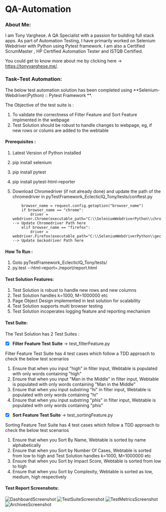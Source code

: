 # QA-Automation
### About Me:

I am Tony Varghese. A QA Specialist with a passion for building full stack apps. As part of Automation Testing, I have primarily worked on Selenium Webdriver with Python using Pytest framework. I am also a Certified ScrumMaster , HP Certified Automation Tester and ISTQB Certified. 

You could get to know more about me by clicking here -> https://tonyvarghese.me/. 
### Task–Test Automation:

The below test automation solution has been completed using **Selenium-Webdriver(Python) :: Pytest Framework **. 

The Objective of the test suite is : 
1) To validate the correctness of Filter Feature and Sort Feature implmented in the webpage
2) Test Solution should be robust to handle changes to webpage, eg, if new rows or colums are added to the webtable

#### Prerequisites :

1)	Latest Version of Python installed   
2)	pip install selenium
3)	pip install pytest
4)	pip install pytest-html-reporter
5)	Download Chromedriver (if not already done) and update the path of the chromedriver in pyTestFramework_EclecticIQ_Tony/tests/conftest.py

    ```
        browser_name = request.config.getoption("browser_name")
        if browser_name == "chrome":
            driver = webdriver.Chrome(executable_path="C:\\SeleniumWebdriverPython\\chromedriver.exe")  --> Update Chromedriver Path here
        elif browser_name == "firefox":
            driver = webdriver.Firefox(executable_path="C:\\SeleniumWebdriverPython\\geckodriver.exe")  --> Update Geckodriver Path here
    ```
#### How To Run :

1) Goto pyTestFramework_EclecticIQ_Tony/tests/
2) py.test --html-report=./report/report.html

#### Test Solution Features:

1) Test Solution is robust to handle new rows and new columns
2) Test Solution handles k=1000, M=1000000 etc
3) Page Object Design implemented in test solution for scalability
4) Test Solution supports multi browser testing
5) Test Solution incoperates logging feature and reporting mechanism
 
#### Test Suite:
The Test Solution has 2 Test Suites :

-	[x] **Filter Feature Test Suite** -> test_filterFeature.py

Filter Feature Test Suite has 4 test cases which follow a TDD approach to check the below test scenarios
          
1) Ensure that when you input "high" in filter input, Webtable is populated with only words containing "high"
2) Ensure that when you input "Man in the Middle" in filter input, Webtable is populated with only words containing "Man in the Middle"
3) Ensure that when you input substring "hi" in filter input, Webtable is populated with only words containing "hi"
4) Ensure that when you input substring "phis" in filter input, Webtable is populated with only words containing "phis"

-	[x] **Sort Feature Test Suite** -> test_sortingFeature.py

Sorting Feature Test Suite has 4 test cases which follow a TDD approach to check the below test scenarios
          
1) Ensure that when you Sort By Name, Webtable is sorted by name alphabetically
2) Ensure that when you Sort by Number Of Cases, Webtable is sorted from low to high and Test Solution handles k=1000, M=1000000 etc
3) Ensure that when you Sort by Impact Score, Webtable is sorted from low to high
4) Ensure that when you Sort by Complexity, Webtable is sorted as low, medium, high respectively

#### Test Report Screenshots:

![DashboardScreenshot](https://user-images.githubusercontent.com/44523789/108625170-5c14f000-746f-11eb-9d0f-5f0f10bd9aee.png)
![TestSuiteScreenshot](https://user-images.githubusercontent.com/44523789/108625214-b31ac500-746f-11eb-8691-78aef9e50410.png)
![TestMetricsScreenshot](https://user-images.githubusercontent.com/44523789/108625221-bf9f1d80-746f-11eb-9abf-fa2c4e327143.png)
![ArchivesScreenshot](https://user-images.githubusercontent.com/44523789/108625252-e198a000-746f-11eb-9f51-58c5cc9069ec.png)
